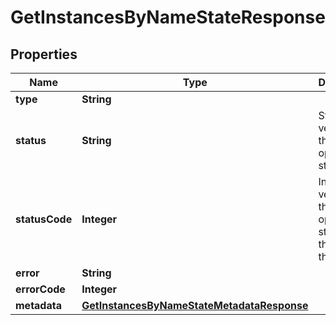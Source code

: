 

# GetInstancesByNameStateResponse


## Properties

| Name | Type | Description | Notes |
|------------ | ------------- | ------------- | -------------|
|**type** | **String** |  |  |
|**status** | **String** | String version of the operation&#39;s status |  |
|**statusCode** | **Integer** | Integer version of the operation&#39;s status (use this rather than status) |  [optional] |
|**error** | **String** |  |  [optional] |
|**errorCode** | **Integer** |  |  [optional] |
|**metadata** | [**GetInstancesByNameStateMetadataResponse**](GetInstancesByNameStateMetadataResponse.md) |  |  |



